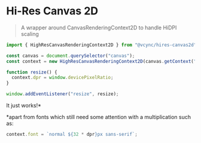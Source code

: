 # Hi-Res Canvas 2D

> A wrapper around CanvasRenderingContext2D to handle HiDPI scaling

```JavaScript
import { HighResCanvasRenderingContext2D } from "@vcync/hires-canvas2d";

const canvas = document.querySelector("canvas");
const context = new HighResCanvasRenderingContext2D(canvas.getContext("2d"), window.devicePixelRatio);

function resize() {
  context.dpr = window.devicePixelRatio;
}

window.addEventListener("resize", resize);
```

It just works!\*

\*apart from fonts which still need some attention with a multiplication such as:

```JavaScript
context.font = `normal ${32 * dpr}px sans-serif`;
```

